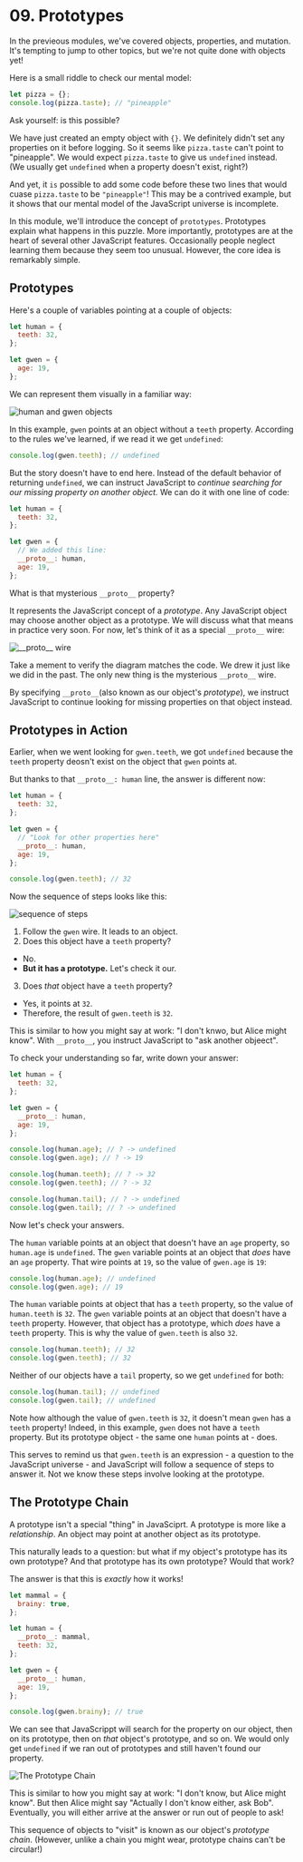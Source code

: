 # 09. Prototypes

In the previeous modules, we've covered objects, properties, and mutation.
It's tempting to jump to other topics, but we're not quite done with objects yet!

Here is a small riddle to check our mental model:

```js
let pizza = {};
console.log(pizza.taste); // "pineapple"
```

Ask yourself: is this possible?

We have just created an empty object with `{}`.
We definitely didn't set any properties on it before logging.
So it seems like `pizza.taste` can't point to "pineapple".
We would expect `pizza.taste` to give us `undefined` instead.
(We usually get `undefined` when a property doesn't exist, right?)

And yet, it `is` possible to add some code before these two lines that would cuase `pizza.taste` to be `"pineapple"`!
This may be a contrived example, but it shows that our mental model of the JavaScript universe is incomplete.

In this module, we'll introduce the concept of `prototypes`.
Prototypes explain what happens in this puzzle.
More importantly, prototypes are at the heart of several other JavaScript features.
Occasionally people neglect learning them because they seem too unusual.
However, the core idea is remarkably simple.

## Prototypes

Here's a couple of variables pointing at a couple of objects:

```js
let human = {
  teeth: 32,
};

let gwen = {
  age: 19,
};
```

We can represent them visually in a familiar way:

![human and gwen objects](https://ci3.googleusercontent.com/proxy/iXyGNAN6zLI4dK9cin-ZeEc2REXPAmVQUqxkhROcF6WvGC-luRW3x0NJWZuwPVET6CVwo2jjUieU_pXgZLResGQGwc13G9zFFmFxPi5ndlKoea9huKXPJWc53TIZ90j8ke2ImG3LT5GQf4gQq7YDY4HGgIw7gZwapXNU=s0-d-e1-ft#https://res.cloudinary.com/dg3gyk0gu/image/upload/v1590534071/just-javascript-email-images/jj09/prop.png)

In this example, `gwen` points at an object without a `teeth` property.
According to the rules we've learned, if we read it we get `undefined`:

```js
console.log(gwen.teeth); // undefined
```

But the story doesn't have to end here. Instead of the default behavior of returning `undefined`, we can instruct JavaScript to _continue searching for our missing property on another object._ We can do it with one line of code:

```js
let human = {
  teeth: 32,
};

let gwen = {
  // We added this line:
  __proto__: human,
  age: 19,
};
```

What is that mysterious `__proto__` property?

It represents the JavaScript concept of a _prototype_.
Any JavaScript object may choose another object as a prototype.
We will discuss what that means in practice very soon.
For now, let's think of it as a special `__proto__` wire:

![`__proto__` wire](https://ci4.googleusercontent.com/proxy/y7xMzi5xqLxisqeWQyAgqmrgPCO31lSl9yTrE8CiBbftUr_90nGiajtzJhdMjnd1YgkB-HxYmzqV0mnZnxQxxoGjaVmnHdnYehko5mgpP7gF25SU9WVTcvnoixN8M9k947ngEw60jhi85L01egtWfWRAWttAXhsRRfcbww=s0-d-e1-ft#https://res.cloudinary.com/dg3gyk0gu/image/upload/v1590534071/just-javascript-email-images/jj09/proto.png)

Take a mement to verify the diagram matches the code.
We drew it just like we did in the past.
The only new thing is the mysterious `__proto__` wire.

By specifying `__proto__`(also known as our object's _prototype_), we instruct JavaScript to continue looking for missing properties on that object instead.

## Prototypes in Action

Earlier, when we went looking for `gwen.teeth`, we got `undefined` because the `teeth` property deosn't exist on the object that `gwen` points at.

But thanks to that `__proto__: human` line, the answer is different now:

```js
let human = {
  teeth: 32,
};

let gwen = {
  // "Look for other properties here"
  __proto__: human,
  age: 19,
};

console.log(gwen.teeth); // 32
```

Now the sequence of steps looks like this:

![sequence of steps](https://ci6.googleusercontent.com/proxy/cF8H1dhfYFhFwpLLzv2h5AjQzfRBVyFmdOwNdToLZH7eLReTtZwl1Scm9I0Xjx8gP2zIjhhxvUsaD8Eb8N0MejdGTXjB1SbBMyze6A1vx686bXub8PZHx4g_241276opXH3DHZS2LJ2GowkyfgJpHFiULj7tuPvEdZx09cFqJfBo=s0-d-e1-ft#https://res.cloudinary.com/dg3gyk0gu/image/upload/v1590534270/just-javascript-email-images/jj09/proto_anim.gif)

1. Follow the `gwen` wire. It leads to an object.
2. Does this object have a `teeth` property?

- No.
- **But it has a prototype.** Let's check it our.

3. Does _that_ object have a `teeth` property?

- Yes, it points at `32`.
- Therefore, the result of `gwen.teeth` is `32`.

This is similar to how you might say at work: "I don't knwo, but Alice might know".
With `__proto__`, you instruct JavaScript to "ask another objeect".

To check your understanding so far, write down your answer:

```js
let human = {
  teeth: 32,
};

let gwen = {
  __proto__: human,
  age: 19,
};

console.log(human.age); // ? -> undefined
console.log(gwen.age); // ? -> 19

console.log(human.teeth); // ? -> 32
console.log(gwen.teeth); // ? -> 32

console.log(human.tail); // ? -> undefined
console.log(gwen.tail); // ? -> undefined
```

Now let's check your answers.

The `human` variable points at an object that doesn't have an `age` property, so `human.age` is `undefined`.
The `gwen` variable points at an object that _does_ have an `age` property.
That wire points at `19`, so the value of `gwen.age` is `19`:

```js
console.log(human.age); // undefined
console.log(gwen.age); // 19
```

The `human` variable points at object that has a `teeth` property, so the value of `human.teeth` is `32`.
The `gwen` variable points at an object that doesn't have a `teeth` property.
However, that object has a prototype, which _does_ have a `teeth` property.
This is why the value of `gwen.teeth` is also `32`.

```js
console.log(human.teeth); // 32
console.log(gwen.teeth); // 32
```

Neither of our objects have a `tail` property, so we get `undefined` for both:

```js
console.log(human.tail); // undefined
console.log(gwen.tail); // undefined
```

Note how although the value of `gwen.teeth` is `32`,
it doesn't mean `gwen` has a `teeth` property!
Indeed, in this example, `gwen` does not have a `teeth` property.
But its prototype object - the same one `human` points at - does.

This serves to remind us that `gwen.teeth` is an expression - a question to the JavaScript universe - and JavaScript will follow a sequence of steps to answer it.
Not we know these steps involve looking at the prototype.

## The Prototype Chain

A prototype isn't a special "thing" in JavaSciprt.
A prototype is more like a _relationship_.
An object may point at another object as its prototype.

This naturally leads to a question:
but what if my object's prototype has its own prototype?
And that prototype has its own prototype?
Would that work?

The answer is that this is _exactly_ how it works!

```js
let mammal = {
  brainy: true,
};

let human = {
  __proto__: mammal,
  teeth: 32,
};

let gwen = {
  __proto__: human,
  age: 19,
};

console.log(gwen.brainy); // true
```

We can see that JavaScrippt will search for the property on our object,
then on its prototype,
then on _that_ object's prototype,
and so on.
We would only get `undefined` if we ran out of prototypes and still haven't found our property.

![The Prototype Chain](https://ci3.googleusercontent.com/proxy/vEl_EkPip3Xg-iXJGYKXxbGcNI514BqohsMA3w-95BE6mgv-Yh0CKxrf41XpW9nvH6Mv837aBAdLjKI0nPZGXH8WLQrSBLU_7XEu5xUw3Y7wRHcfgoAuEHtqCnghayinOl94HLU5186U46o36tJffBU_zU3LecLFeJp4IKiT3uPG=s0-d-e1-ft#https://res.cloudinary.com/dg3gyk0gu/image/upload/v1590534071/just-javascript-email-images/jj09/protochain.png)

This is similar to how you might say at work:
"I don't know, but Alice might know".
But then Alice might say "Actually I don't know either,
ask Bob".
Eventually, you will either arrive at the answer or run out of people to ask!

This sequence of objects to "visit" is known as our object's _prototype chain_.
(However, unlike a chain you might wear, prototype chains can't be circular!)
